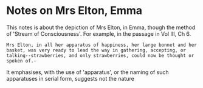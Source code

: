# Notes on Mrs Elton, Emma



This notes is about the depiction of Mrs Elton, in Emma, though the method of 'Stream of Consciousness'. For example, in the passage in Vol III, Ch 6.

`Mrs Elton, in all her apparatus of happiness, her large bonnet and her basket, was very ready to lead the way in gathering, accepting, or talking--strawberries, and only strawberries, could now be thought or spoken of.-`

It emphasises, with the use of 'apparatus', or the naming of such apparatuses in serial form, suggests not the nature     